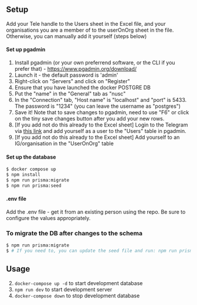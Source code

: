 ## Setup

Add your Tele handle to the Users sheet in the Excel file, and your organisations you are a member of to the userOnOrg sheet in the file. Otherwise, you can manually add it yourself (steps below)

#### Set up pgadmin

1. Install pgadmin (or your own preferrend software, or the CLI if you prefer that) - https://www.pgadmin.org/download/
2. Launch it - the default password is 'admin'
3. Right-click on "Servers" and click on "Register"
4. Ensure that you have launched the docker POSTGRE DB
5. Put the "name" in the "General" tab as "nusc"
6. In the "Connection" tab, "Host name" is "localhost" and "port" is 5433. The password is "1234" (you can leave the username as "postgres")
7. Save it! Note that to save changes to pgadmin, need to use "F6" or click on the tiny save changes button after you add your new rows.
8. \[If you add not do this already to the Excel sheet\] Login to the Telegram via [this link](https://usdevs.github.io/uscwebsite-hackathon-backend/) and add yourself as a user to the "Users" table in pgadmin.
9. \[If you add not do this already to the Excel sheet\] Add yourself to an IG/organisation in the "UserOnOrg" table

#### Set up the database

```bash
$ docker compose up
$ npm install
$ npm run prisma:migrate
$ npm run prisma:seed
```

#### .env file

Add the .env file - get it from an existing person using the repo. Be sure to configure the values appropriately.

### To migrate the DB after changes to the schema
```bash
$ npm run prisma:migrate
$ # If you need to, you can update the seed file and run: npm run prisma:reset
```

## Usage

2. `docker-compose up -d` to start development database
3. `npm run dev` to start development server
4. `docker-compose down` to stop development database
